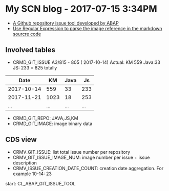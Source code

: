 # My SCN blog - 2017-07-15 3:34PM

* [A Github repository issue tool developed by ABAP](https://blogs.sap.com/2017/07/14/a-github-repository-issue-tool-developed-by-abap/)
* [Use Regular Expression to parse the image reference in the markdown sourcre code](https://blogs.sap.com/2017/07/15/use-regular-expression-to-parse-the-image-reference-in-the-markdown-sourcre-code/)

## Involved tables

* CRMD_GIT_ISSUE A3/815 - 805 ( 2017-10-14)
Actual: KM 559 Java:33 JS: 233 = 825 totally

Date | KM | Java | Js
-----|-----|-------|-----
2017-10-14|559|33|233
2017-11-21|1023|18|253
 ... | ... |...|...

* CRMD_GIT_REPO: JAVA,JS,KM
* CRMD_GIT_IMAGE: image binary data

## CDS view

* CRMV_GIT_ISSUE: list total issue number per repository
* CRMV_GIT_ISSUE_IMAGE_NUM: image number per issue + issue description
* CRMV_ISSUE_CREATION_DATE_COUNT: creation date aggregation. For example 10-14: 23

start: CL_ABAP_GIT_ISSUE_TOOL